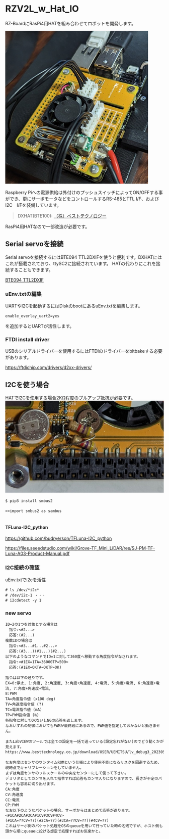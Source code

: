 # RZV2L_w_Hat_IO

RZ-BoardにRasPi4用HATを組み合わせてロボットを開発します。

![RZV2L_w_Hat_IO](/pics/rz_hat.jpg)



Raspberry Piへの電源供給は外付けのプッシュスイッチによってON/OFFする事ができ、更にサーボモータなどをコントロールするRS-485とTTL I/F、およびI2C　I/Fを装備しています。

>DXHAT(BTE100): [（株）ベストテクノロジー](https://www.besttechnology.co.jp/modules/knowledge/?BTE100%20DXHAT)

RasPi4用HATなので一部改造が必要です。


## Serial servoを接続

Serial servoを接続するにはBTE094 TTL2DXIFを使うと便利です。DXHATにはこれが搭載されており、ttySC2に接続されています。
HATの代わりにこれを接続することもできます。

[BTE094 TTL2DXIF](https://www.besttechnology.co.jp/modules/knowledge/?BTE094%20TTL2DXIF)

### uEnv.txtの編集
UARTやI2Cを起動するにはDiskのbootにあるuEnv.txtを編集します。

```
enable_overlay_uart2=yes
```
を追加するとUARTが活性します。 

### FTDI install driver

USBのシリアルドライバーを使用するにはFTDIのドライバーをbitbakeする必要があります。

https://ftdichip.com/drivers/d2xx-drivers/


## I2Cを使う場合

HATでI2Cを使用する場合2KΩ程度のプルアップ抵抗が必要です。
![プルアップ抵抗](/pics/pullup.jpg)

```
$ pip3 install smbus2

>>import smbus2 as sambus


```
#### TFLuna-I2C_python

https://github.com/budryerson/TFLuna-I2C_python

https://files.seeedstudio.com/wiki/Grove-TF_Mini_LiDAR/res/SJ-PM-TF-Luna-A03-Product-Manual.pdf
### I2C接続の確認

uEnv.txtでi2cを活性
```
# ls /dev/*i2c*
# /dev/i2c-1 ・・・
# i2cdetect -y 1
```


### new servo
```
ID=2の1つを対象とする場合は
　指令:<#2...>
　応答:(#2...)
複数IDの場合は
　指令:<#3...#1...#2...>
　応答:(#3...)(#1...)(#2...)
以下のようなコマンドでID=1に対して360度へ移動する角度指令がなされます。
　指令:<#1EX=1TA=36000TP=500>
　応答:(#1EX=OKTA=OKTP=OK)

指令は以下の通りです。
EX=0:停止, 1:角度, 2:角速度, 3:角度+角速度, 4:電流, 5:角度+電流, 6:角速度+電流, 7:角度+角速度+電流,
8:PWM
TA=角度指令値 (x100 deg)
TV=角速度指令値 (?)
TC=電流指令値 (mA)
TP=PWM指令値 (‰)
各指令に対してOKないしNGの応答を返します。
なおいずれの制御においてもPWMが最終段にあるので、PWM値を指定しておかないと動きません。

またLabVIEWのツールでは全ての設定を一括で送っている(設定忘れがない)のでどう動くかが見えます。
https://www.besttechnology.co.jp/download/USER/UEMITSU/lv_debug3_20230501.7z

なお角度はセンサのワンタイムROMという仕様により使用不能になるリスクを回避するため、現時点でキャリブレーションをしていません。
まずは角度センサのフルスケールの中央をセンターにして使って下さい。
デミリタとしてカンマを入れて指令すれば応答もカンマ入りになりますので、長さが不定のパケットも容易に切り出せます。
CA:角度
CV:角速度
CC:電流
CP:PWM
なお以下のようなパケットの場合、サーボからはまとめて応答が返ります。
<#1CA#2CA#3CA#1CV#3CV#4CV>
(#1CA=??CV=??)(#2CA=??)(#3CA=??CV=??)(#4CV=??)
これはサーボ側のパケット処理をOSのqueueを用いて行っていた時の名残ですが、ホスト側も頭から順にqueueに投げる想定で処理すればお気楽かと。

